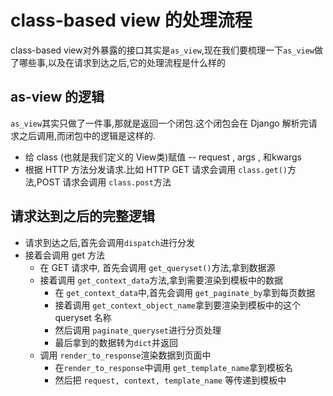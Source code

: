 # class-based view 的处理流程

class-based view对外暴露的接口其实是`as_view`,现在我们要梳理一下`as_view`做了哪些事,以及在请求到达之后,它的处理流程是什么样的


## as-view 的逻辑

`as_view`其实只做了一件事,那就是返回一个闭包.这个闭包会在 Django 解析完请求之后调用,而闭包中的逻辑是这样的.

- 给 class (也就是我们定义的 View类)赋值 -- request , args , 和kwargs
- 根据 HTTP 方法分发请求.比如 HTTP GET 请求会调用 `class.get()`方法,POST 请求会调用 `class.post`方法


## 请求达到之后的完整逻辑

- 请求到达之后,首先会调用`dispatch`进行分发
- 接着会调用 get 方法
    - 在 GET 请求中, 首先会调用 `get_queryset()`方法,拿到数据源
    - 接着调用 `get_context_data`方法,拿到需要渲染到模板中的数据
        - 在 `get_context_data`中,首先会调用 `get_paginate_by`拿到每页数据
        - 接着调用 `get_context_object_name`拿到要渲染到模板中的这个 queryset 名称
        - 然后调用 `paginate_queryset`进行分页处理
        - 最后拿到的数据转为`dict`并返回
    - 调用 `render_to_response`渲染数据到页面中
        - 在`render_to_response`中调用 `get_template_name`拿到模板名
        - 然后把 `request, context, template_name` 等传递到模板中



